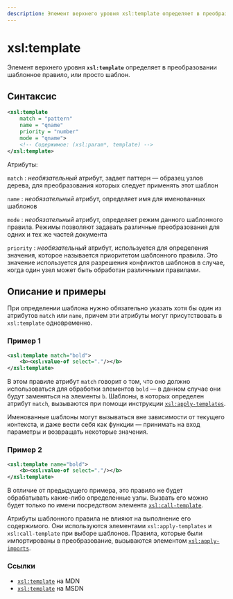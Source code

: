 ```yaml
---
description: Элемент верхнего уровня xsl:template определяет в преобразовании шаблонное правило, или просто шаблон
---
```


# xsl:template

Элемент верхнего уровня **`xsl:template`** определяет в преобразовании шаблонное правило, или просто шаблон.

## Синтаксис

```xml
<xsl:template
    match = "pattern"
    name = "qname"
    priority = "number"
    mode = "qname">
    <!-- Содержимое: (xsl:param*, template) -->
</xsl:template>
```

Атрибуты:

`match`
: _необязательный_ атрибут, задает паттерн — образец узлов дерева, для преобразования которых следует применять этот шаблон

`name`
: _необязательный_ атрибут, определяет имя для именованных шаблонов

`mode`
: _необязательный_ атрибут, определяет режим данного шаблонного правила. Режимы позволяют задавать различные преобразования для одних и тех же частей документа

`priority`
: _необязательный_ атрибут, используется для определения значения, которое называется приоритетом шаблонного правила. Это значение используется для разрешения конфликтов шаблонов в случае, когда один узел может быть обработан различными правилами.

## Описание и примеры

При определении шаблона нужно обязательно указать хотя бы один из атрибутов `match` или `name`, причем эти атрибуты могут присутствовать в `xsl:template` одновременно.

### Пример 1

```xml
<xsl:template match="bold">
    <b><xsl:value-of select="."/></b>
</xsl:template>
```

В этом правиле атрибут `match` говорит о том, что оно должно использоваться для обработки элементов `bold` — в данном случае они будут заменяться на элементы `b`. Шаблоны, в которых определен атрибут `match`, вызываются при помощи инструкции [`xsl:apply-templates`](xsl-apply-templates.md).

Именованные шаблоны могут вызываться вне зависимости от текущего контекста, и даже вести себя как функции — принимать на вход параметры и возвращать некоторые значения.

### Пример 2

```xml
<xsl:template name="bold">
    <b><xsl:value-of select="."/></b>
</xsl:template>
```

В отличие от предыдущего примера, это правило не будет обрабатывать какие-либо определенные узлы. Вызвать его можно будет только по имени посредством элемента [`xsl:call-template`](xsl-call-template.md).

Атрибуты шаблонного правила не влияют на выполнение его содержимого. Они используются элементами `xsl:apply-templates` и `xsl:call-template` при выборе шаблонов. Правила, которые были импортированы в преобразование, вызываются элементом [`xsl:apply-imports`](xsl-apply-imports.md).

### Ссылки

- [`xsl:template`](https://developer.mozilla.org/en/XSLT/template) на MDN
- [`xsl:template`](https://msdn.microsoft.com/en-us/library/ms256110.aspx) на MSDN
